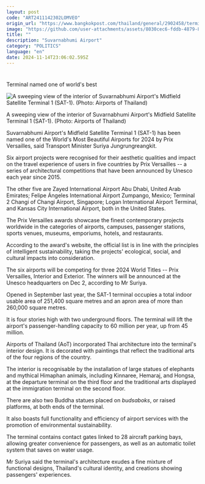 ```yaml
---
layout: post
code: "ART2411142302LOMVEO"
origin_url: "https://www.bangkokpost.com/thailand/general/2902458/terminal-named-one-of-worlds-best"
image: "https://github.com/user-attachments/assets/8030cec6-fddb-4879-8d5a-9992d08fe8b5"
title: ""
description: "Suvarnabhumi Airport"
category: "POLITICS"
language: "en"
date: 2024-11-14T23:06:02.595Z
---
```


# 

Terminal named one of world's best

![A sweeping view of the interior of Suvarnabhumi Airport's Midfield Satellite Terminal 1 (SAT-1). (Photo: Airports of Thailand)](https://github.com/user-attachments/assets/e6f9bbac-e266-416c-b564-225795fe4c95)

A sweeping view of the interior of Suvarnabhumi Airport's Midfield Satellite Terminal 1 (SAT-1). (Photo: Airports of Thailand)

Suvarnabhumi Airport's Midfield Satellite Terminal 1 (SAT-1) has been named one of the World's Most Beautiful Airports for 2024 by Prix Versailles, said Transport Minister Suriya Jungrungreangkit.

Six airport projects were recognised for their aesthetic qualities and impact on the travel experience of users in five countries by Prix Versailles -- a series of architectural competitions that have been announced by Unesco each year since 2015.

The other five are Zayed International Airport Abu Dhabi, United Arab Emirates; Felipe Ángeles International Airport Zumpango, Mexico; Terminal 2 Changi of Changi Airport, Singapore; Logan International Airport Terminal, and Kansas City International Airport, both in the United States.

The Prix Versailles awards showcase the finest contemporary projects worldwide in the categories of airports, campuses, passenger stations, sports venues, museums, emporiums, hotels, and restaurants.

According to the award's website, the official list is in line with the principles of intelligent sustainability, taking the projects' ecological, social, and cultural impacts into consideration.

The six airports will be competing for three 2024 World Titles -- Prix Versailles, Interior and Exterior. The winners will be announced at the Unesco headquarters on Dec 2, according to Mr Suriya.

Opened in September last year, the SAT-1 terminal occupies a total indoor usable area of 251,400 square metres and an apron area of more than 260,000 square metres.

It is four stories high with two underground floors. The terminal will lift the airport's passenger-handling capacity to 60 million per year, up from 45 million.

Airports of Thailand (AoT) incorporated Thai architecture into the terminal's interior design. It is decorated with paintings that reflect the traditional arts of the four regions of the country.

The interior is recognisable by the installation of large statues of elephants and mythical Himaphan animals, including Kinnaree, Hemaraj, and Hongsa, at the departure terminal on the third floor and the traditional arts displayed at the immigration terminal on the second floor.

There are also two Buddha statues placed on _budsaboks_, or raised platforms, at both ends of the terminal.

It also boasts full functionality and efficiency of airport services with the promotion of environmental sustainability.

The terminal contains contact gates linked to 28 aircraft parking bays, allowing greater convenience for passengers, as well as an automatic toilet system that saves on water usage.

Mr Suriya said the terminal's architecture exudes a fine mixture of functional designs, Thailand's cultural identity, and creations showing passengers' experiences.